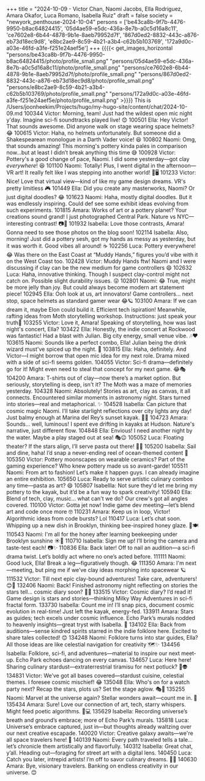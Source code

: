 +++
title = "2024-10-09 - Victor Chan, Naomi Jacobs, Ella Rodriguez, Amara Okafor, Luca Romano, Isabella Ruiz"
draft = false
society = "newyork_penthouse-2024-10-04"
persons = ['be43ca8b-9f7b-4476-9950-b8ac64824415', '05d4ae59-e5dc-436a-8e7b-a0c5d16a8c11', 'ce7602e8-6b44-4878-9b1e-8aeb79952d7f', '867d0ed2-8832-443c-a876-eb73d18ec9d8', 'e8bc2ae9-8c59-4b21-a3b4-c62b5b103769', '172a9d0c-a03e-46fd-a3fe-f251e24aef5e']
+++
{{{{< get_images_horizontal "persons/be43ca8b-9f7b-4476-9950-b8ac64824415/photo/profile_small.png" "persons/05d4ae59-e5dc-436a-8e7b-a0c5d16a8c11/photo/profile_small.png" "persons/ce7602e8-6b44-4878-9b1e-8aeb79952d7f/photo/profile_small.png" "persons/867d0ed2-8832-443c-a876-eb73d18ec9d8/photo/profile_small.png" "persons/e8bc2ae9-8c59-4b21-a3b4-c62b5b103769/photo/profile_small.png" "persons/172a9d0c-a03e-46fd-a3fe-f251e24aef5e/photo/profile_small.png" >}}}}
This is /Users/joonheekim/Projects/hugo/my-hugo-site/content/chat/2024-10-09.md
100344 Victor: Morning, team! Just had the wildest open mic night y'day. Imagine sci-fi soundtracks played live! 😊
100501 Ella: Hey Victor! That sounds awesome. Did anyone walk on stage wearing space helmets? 😂
100615 Victor: Haha, no helmets unfortunately. But someone did a Shakespearean monologue in a Darth Vader voice! 😆
100802 Naomi: Omg, that sounds amazing! This morning's pottery kinda pales in comparison now...but at least I didn’t break anything this time 😅
100928 Victor: Pottery's a good change of pace, Naomi. I did some yesterday—got clay *everywhere*! 😆
101100 Naomi: Totally! Plus, I went digital in the afternoon—VR art! It really felt like I was stepping into another world! 🎨🖥️
101233 Victor: Nice! Love that virtual view—kind of like my game design dreams. VR's pretty limitless 🎮
101449 Ella: Did you create any masterworks, Naomi? Or just digital doodles? 😂 
101623 Naomi: Haha, mostly digital doodles. But it was endlessly inspiring. Could def see some exhibit ideas evolving from such experiments. 
101815 Amara: Works of art or a pottery planet? Your creations sound grand! I just photographed Central Park. Nature vs NYC—interesting contrast! 📷🌳
101932 Isabella: Love those contrasts, Amara! Gonna need to see those photos on the blog soon!
102114 Isabella: Also, morning! Just did a pottery sesh, got my hands as messy as yesterday, but it was worth it. Good vibes all around! ☕️
102256 Luca: Pottery everywhere! 😂 Was there on the East Coast at “Muddy Hands,” figures you’d vibe with it on the West Coast too.
102428 Victor: Muddy Hands ftw! Naomi and I were discussing if clay can be the new medium for game controllers 😄
102632 Luca: Haha, innovative thinking. Though I suspect clay-control might not catch on. Possible slight durability issues. 😜
102801 Naomi: 😂 True, might be more jelly than joy. But could always become modern art statement piece! 
102945 Ella: Ooh look at us, art innovators! Game controllers... next stop, space helmets as standard gamer wear 😂🪐
103100 Amara: If we can dream it, maybe Elon could build it. Efficient tech ispiration! Meanwhile, rafting ideas from Moth storytelling workshop. Instructions: just speak your truth🌿
103255 Victor: Love it, Amara! Speaking of storytelling, how was last night's concert, Ella?
103422 Ella: Honestly, the indie concert at Rockwood was fantastic! Had a blast with Julian. Big city energy, small venue vibe. 🎶❤️
103615 Naomi: Sounds like a perfect combo, Ella! Julian being the drink wizard must've spiced up the night. 🍹
103815 Ella: Haha, definitely. And Victor—I might borrow that open mic idea for my next role. Drama mixed with a side of sci-fi seems golden.
104055 Victor: Sci-fi drama—definitely go for it! Might even need to steal that concept for my next game. 😂🎭
104200 Amara: T-shirts out of clay—now there’s a market option. But seriously, storytelling is deep, isn't it? The Moth was a maze of memories yesterday.
104328 Naomi: Absolutely! Stories as art, clay as canvas, it all connects. Encountered similar moments in astronomy night. Stars turned into stories—real and metaphorical. ✨
104528 Isabella: Can picture that cosmic magic Naomi. I’ll take starlight reflections over city lights any day! Just balmy enough at Marina del Rey’s sunset kayak. 🌅🛶
104723 Amara: Sounds… well, luminous! I spent eve drifting in kayaks at Hudson. Nature's narrative, just different flow.
104848 Ella: Envious! I need another night by the water. Maybe a play staged out at sea! 🎭😉
105052 Luca: Floating theater? If the stars align, I’ll serve pasta out there! 🌌🍝
105200 Isabella: Sail and dine, haha! I’d snap a never-ending reel of ocean-themed content 📸
105350 Victor: Pottery moonscapes on wearable ceramics? Part of the gaming experience? Who knew pottery made us so avant-garde! 
105511 Naomi: From art to fashion! Let’s make it happen guys. I can already imagine an entire exhibition. 
105650 Luca: Ready to serve artistic culinary combos any time—pasta as art? 😄
105807 Isabellla: Not sure they'd let me bring my pottery to the kayak, but it’d be a fun way to spark creativity! 
105940 Ella: Blend of tech, clay, music... what can't we do? Our crew's got all angles covered.
110100 Victor: Gotta jet now! Indie game dev meeting—let’s blend art and code once more 🤓
110231 Amara: Keep us in loop, Victor! Algorithmic ideas from code bursts? Lol
110417 Luca: Let’s chat soon. Whipping up a new dish in Brooklyn, thinking bee-inspired honey glaze. 🍯🍽️
110543 Naomi: I'm all for the honey after learning beekeeping under Brooklyn sunshine ☀️🐝
110710 Isabella: Sign me up! I’ll bring the camera and taste-test each! 📷✨
110836 Ella: Back later! Off to nail an audition—a sci-fi drama twist. Let’s boldly act where no one’s acted before.
111111 Naomi: Good luck, Ella! Break a leg—figuratively though. 😂
111350 Amara: I'm next—meeting, but ping me if we’ve clay ideas morphing into spacewear 🪐
111532 Victor: Till next epic clay-bound adventures! Take care, adventurers! 😊🚀
132406 Naomi: Back! Finished astronomy night reflecting on stories the stars tell... cosmic diary soon? 🌌📖
133515 Victor: Cosmic diary? I’d read it! Game design is stars and stories—thinking Milky Way Adventures in sci-fi fractal form.
133730 Isabella: Count me in! I’ll snap pics, document cosmic evolution in real-time! Just left the kayak, energy-fed.
133911 Amara: Stars as guides; tech excels under cosmic influence. Echo Park’s murals nodded to heavenly insights—great tryst with Isabella. 🎨
134102 Ella: Back from auditions—sense kindred spirits starred in the indie folklore here. Excited to share tales collected! 😊
134248 Naomi: Folklore turns into star guides, Ella? All those ideas are like celestial navigation for creativity 🗺️✨
134456 Isabella: Folklore, sci-fi, and adventures—material to inspire our next meet-up. Echo Park echoes dancing on every canvas.
134657 Luca: Here here! Sharing culinary stardust—extraterrestrial tiramisu for next potluck? 🍮👽
134831 Victor: We’ve got all bases covered—stardust cuisine, celestial themes. I foresee cosmic mischief! 😂
135048 Ella: Who's on for a watch party next? Recap the stars, plots us? Set the stage aglow. 🎭🌌
135255 Naomi: Marvel at the universe again? Stellar wonders await—count me in. 🎨
135434 Amara: Sure! Love our connection of art, tech, starry whispers. Might feed poetic algorithms. 🌿💻
135629 Isabella: Recording universe’s breath and ground’s embrace; more of Echo Park’s murals.
135818 Luca: Universe’s embrace captured, just in—but thoughts already waltzing over our next creative escapade.
140020 Victor: Creative galaxy awaits—we're all space travelers here! 🌌
140139 Naomi: Every path traveled tells a tale…let’s chronicle them artistically and flavorfully.
140312 Isabella: Great chat, y’all. Heading out—foraging for street art with a digital lens.
140450 Luca: Catch you later, intrepid artists! I’m off to savor culinary dreams. 🍝🌟
140630 Amara: Bye, visionary travelers. Banking on endless creativity in our universe. 😊
